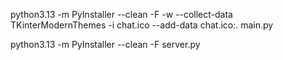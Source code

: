python3.13 -m PyInstaller --clean -F -w --collect-data TKinterModernThemes -i chat.ico --add-data chat.ico:. main.py

python3.13 -m PyInstaller --clean -F server.py
